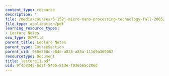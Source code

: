```yaml
---
content_type: resource
description: ''
file: /media/courses/6-152j-micro-nano-processing-technology-fall-2005/9f4b3345bd3f5465813ef036b65c286d_lecture11.pdf
file_type: application/pdf
learning_resource_types:
- Lecture Notes
ocw_type: OCWFile
parent_title: Lecture Notes
parent_type: CourseSection
parent_uid: 950e560c-e84e-a828-a85a-111d9a360052
resourcetype: Document
title: lecture11.pdf
uid: 9f4b3345-bd3f-5465-813e-f036b65c286d
---
```

